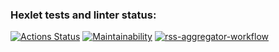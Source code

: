 ### Hexlet tests and linter status:
[![Actions Status](https://github.com/leksandrFo/frontend-project-11/workflows/hexlet-check/badge.svg)](https://github.com/leksandrFo/frontend-project-11/actions)
[![Maintainability](https://api.codeclimate.com/v1/badges/4d6822fa2dff17adf24a/maintainability)](https://codeclimate.com/github/leksandrFo/frontend-project-11/maintainability)
[![rss-aggregator-workflow](https://github.com/leksandrFo/frontend-project-11/actions/workflows/rss-aggregator-check.yml/badge.svg)](https://github.com/leksandrFo/frontend-project-11/actions/workflows/rss-aggregator-check.yml)